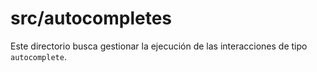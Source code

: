 # src/autocompletes

Este directorio busca gestionar la ejecución de las interacciones de tipo `autocomplete`.